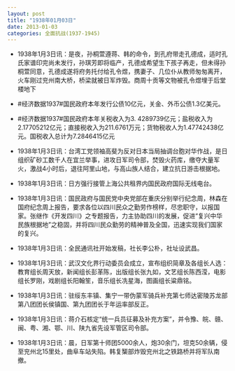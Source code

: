 ```yaml
---
layout: post
title: "1938年01月03日"
date: 2013-01-03
categories: 全面抗战(1937-1945)
---
```


<meta name="referrer" content="no-referrer" />

- 1938年1月3日讯：是夜，孙桐萱遵蒋、韩的命令，到孔府带走孔德成，适时孔氏家谱印完尚未发行，孙琪芳即将临产，孔德成希望生下孩子再走，但未得孙桐萱同意，孔德成遂将府务托付给孔令煜，携妻子、几位仆从教师匆匆离开，火车刚过兖州南大桥，桥梁就被日军炸毁。商周十贡等文物被孔令煜埋于后堂楼地下 

- #经济数据1937#国民政府本年发行公债10亿元，关金、外币公债1.3亿美元。 

- #经济数据1937#国民政府本年关税收入为3. 4289739亿元；盐税收入为2.17705212亿元；直接税收入为211.6761万元；货物税收人为1.47742438亿元。国税收入总计为7.2846415亿元 

- 1938年1月3日讯：台湾工党领袖高斐为反对日本当局抽调台胞对华作战，是日组织矿砂工数千人在宜兰举事，进攻日军司令部，焚毁火药库，缴夺大量军火，激战4小时后，退往阿里山地，与高山族人结合，建立抗日游击根据地。 

- 1938年1月3日讯：日方强行接管上海公共租界内国民政府国际无线电台。 

- 1938年1月3日讯：国民政府与国民党中央党部在重庆分别举行纪念周，林森在国府纪念周上报告，要求各位以四川民众之勤劳作榜样，尽忠职守，以报国家。张继作《开发四川》之专题报告，力主协助四川的发展，促进“复兴中华民族根据地”之稳固，并将四川民众勤劳的精神普及全国，迅速实现我们国家的复兴。 

- 1938年1月3日讯：全民通讯社开始发稿，社长李公朴，社址设武昌。 

- 1938年1月3日讯：武汉文化界行动委员会成立，宣布组织简章及各组长人选：教育组长周天放，新闻组长彭革陈，出版组长张九如，文艺组长陈西滢，电影组长罗刚，戏剧组长阳翰笙，音乐组长冼星海，图画组长粱鼎铭。 

- 1938年1月3日讯：驻绥东丰镇、集宁一带伪蒙军骑兵补充第七师达密陵苏龙部第八团团长侯镇国、第九团团长于年运率部反正。 

- 1938年1月3日讯：蒋介石核定“统一兵员征募及补充方案”，并令豫、皖、赣、闽、粤、湘、鄂、川、陕九省先设军管区司令部。 

- 1938年1月3日讯：晨，日军第十师团5000余人，炮30余门，坦克50余辆，侵至兖州北15里处，曲阜车站失陷。韩复榘部炸毁兖州北之铁路桥并将军队南撤。 

